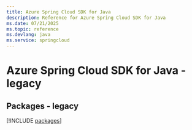 ```yaml
---
title: Azure Spring Cloud SDK for Java
description: Reference for Azure Spring Cloud SDK for Java
ms.date: 07/21/2025
ms.topic: reference
ms.devlang: java
ms.service: springcloud
---
```

# Azure Spring Cloud SDK for Java - legacy
## Packages - legacy
[!INCLUDE [packages](spring-cloud-index.md)]
